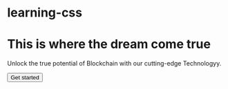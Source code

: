 # learning-css
<!doctype html>
   <html lang="en" >
<head>
<meta charset="UTF-8">
<meta http-equiv="X-UA-Compatible" content="IE=edge" >
<meta name="viewport" content="width=device-width,initial-scale=1.0" >
  <title> My Blockchain Website </title>

<style>
h1
{
  colour:brown;
  background-colour:blue;
}

  
</style>
  
</head>
<body>
<h1>This is where the dream come true</h1>
  <p>Unlock the true potential of Blockchain with our cutting-edge Technologyy.</p>
  <button>Get started</button>
</body>
</html>



